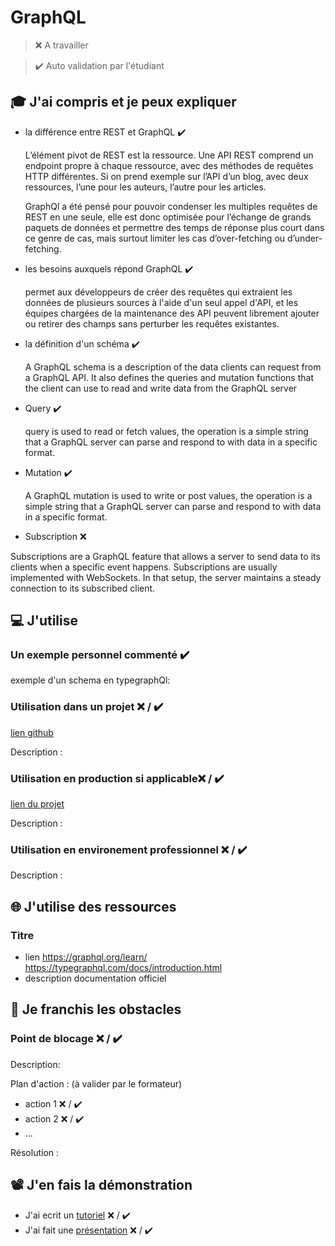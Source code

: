 # GraphQL

> ❌ A travailler

> ✔️ Auto validation par l'étudiant

## 🎓 J'ai compris et je peux expliquer

- la différence entre REST et GraphQL  ✔️

    L’élément pivot de REST est la ressource. Une API REST comprend un endpoint propre à chaque ressource, avec des méthodes de requêtes HTTP différentes. Si on prend exemple sur l’API d’un blog, avec deux ressources, l’une pour les auteurs, l’autre pour les articles.

    GraphQl a été pensé pour pouvoir condenser les multiples requêtes de REST en une seule, elle est donc optimisée pour l’échange de grands paquets de données et permettre des temps de réponse plus court dans ce genre de cas, mais surtout limiter les cas d’over-fetching ou d’under-fetching.

- les besoins auxquels répond GraphQL  ✔️

    permet aux développeurs de créer des requêtes qui extraient les données de plusieurs sources à l'aide d'un seul appel d'API, et les équipes chargées de la maintenance des API peuvent librement ajouter ou retirer des champs sans perturber les requêtes existantes.

- la définition d'un schéma ✔️

    A GraphQL schema is a description of the data clients can request from a GraphQL API. It also defines the queries and mutation functions that the client can use to read and write data from the GraphQL server

- Query  ✔️

     query is used to read or fetch values, the operation is a simple string that a GraphQL server can parse and respond to with data in a specific format.

- Mutation  ✔️

    A GraphQL mutation is used to write or post values, the operation is a simple string that a GraphQL server can parse and respond to with data in a specific format.

- Subscription ❌ 

 Subscriptions are a GraphQL feature that allows a server to send data to its clients when a specific event happens. Subscriptions are usually implemented with WebSockets. In that setup, the server maintains a steady connection to its subscribed client.

## 💻 J'utilise

### Un exemple personnel commenté  ✔️

exemple d'un schema en typegraphQl:
<!-- 
import { Entity, Column, PrimaryGeneratedColumn, OneToMany } from "typeorm";
import { Upvote } from "./Upvote";
import { ObjectType, Field, ID, InputType } from "type-graphql";
import { Length, IsIn } from "class-validator"; <- on utilise les class validator pour valider les données avant qu'elle ne soit ajouter a la bdd

@Entity()
@ObjectType()       <-@ObjectType decorator. It marks the class as the type known from the GraphQL.
export class Wilder {
  @PrimaryGeneratedColumn()
  @Field(() => ID)  <- we declare which class properties should be mapped to the GraphQL fields.For simple types (like string or boolean) this is all that's needed but due to a limitation in TypeScript's reflection, we need to provide info about generic types (like Array or Promise). So to declare the Rate[] type, we have to use the explicit [ ] syntax for array types - @Field(type => [Rate])
  id: number;

  @Column()
  @Field()
  name: string;

  @Column()
  @Field()
  city: string;

  @Column({ nullable: true })
  @Field({ nullable: true })
  age: number;

  @OneToMany(() => Upvote, "wilder")
  @Field(() => [Upvote])
  upvotes: Upvote[];
}
} -->


### Utilisation dans un projet ❌ / ✔️

[lien github](...)

Description :

### Utilisation en production si applicable❌ / ✔️

[lien du projet](...)

Description :

### Utilisation en environement professionnel ❌ / ✔️

Description :

## 🌐 J'utilise des ressources

### Titre

- lien 
https://graphql.org/learn/
https://typegraphql.com/docs/introduction.html
- description
documentation officiel

## 🚧 Je franchis les obstacles

### Point de blocage ❌ / ✔️

Description:

Plan d'action : (à valider par le formateur)

- action 1 ❌ / ✔️
- action 2 ❌ / ✔️
- ...

Résolution :

## 📽️ J'en fais la démonstration

- J'ai ecrit un [tutoriel](...) ❌ / ✔️
- J'ai fait une [présentation](...) ❌ / ✔️
